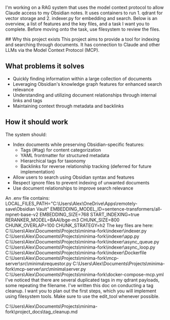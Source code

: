I'm working on a RAG system that uses the model context protocol to allow Claude access to my Obsidian notes. It uses containers to run 1. qdrant for vector storage and 2. indexer.py for embedding and search. Below is an overview, a list of features and the key files, and a task I want you to complete. Before moving onto the task, use filesystem to review the files.

<overview>
## Why this project exists
This project aims to provide a tool for indexing and searching through documents. It has connection to Claude and other LLMs via the Model Context Protocol (MCP).

## What problems it solves
- Quickly finding information within a large collection of documents
- Leveraging Obsidian's knowledge graph features for enhanced search relevance
- Understanding and utilizing document relationships through internal links and tags
- Maintaining context through metadata and backlinks

## How it should work
The system should:
- Index documents while preserving Obsidian-specific features:
  - Tags (#tag) for content categorization
  - YAML frontmatter for structured metadata
  - Hierarchical tags for taxonomy
  - Backlinks for reverse relationship tracking (deferred for future implementation)
- Allow users to search using Obsidian syntax and features
- Respect ignore files to prevent indexing of unwanted documents
- Use document relationships to improve search relevance
</overview>

<features>
An .env file contains: 
LOCAL_FILES_PATH="C:\Users\Alex\OneDrive\Apps\remotely-save\Obsidian Vault"
EMBEDDING_MODEL_ID=sentence-transformers/all-mpnet-base-v2
EMBEDDING_SIZE=768
START_INDEXING=true 
RERANKER_MODEL=BAAI/bge-m3
CHUNK_SIZE=800
CHUNK_OVERLAP=100
CHUNK_STRATEGY=h2
</features>

<files>
The key files are here:
C:\Users\Alex\Documents\Projects\minima-fork\indexer\indexer.py
C:\Users\Alex\Documents\Projects\minima-fork\indexer\app.py
C:\Users\Alex\Documents\Projects\minima-fork\indexer\async_queue.py
C:\Users\Alex\Documents\Projects\minima-fork\indexer\async_loop.py
C:\Users\Alex\Documents\Projects\minima-fork\indexer\Dockerfile
C:\Users\Alex\Documents\Projects\minima-fork\mcp-server\src\minima\requestor.py
C:\Users\Alex\Documents\Projects\minima-fork\mcp-server\src\minima\server.py
C:\Users\Alex\Documents\Projects\minima-fork\docker-compose-mcp.yml
</files>

<task>
I've noticed that there are several duplicated tags in my qdrant payloads, some repeating the filename. I've written this doc on conducting a tag cleanup. I want you to plan out the first steps, which you will implement using filesystem tools. Make sure to use the edit_tool whenever possible.

C:\Users\Alex\Documents\Projects\minima-fork\project_docs\tag_cleanup.md

 </task>